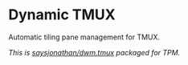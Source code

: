 # Dynamic TMUX

Automatic tiling pane management for TMUX.


*This is [saysjonathan/dwm.tmux](https://github.com/saysjonathan/dwm.tmux) packaged for TPM.*

